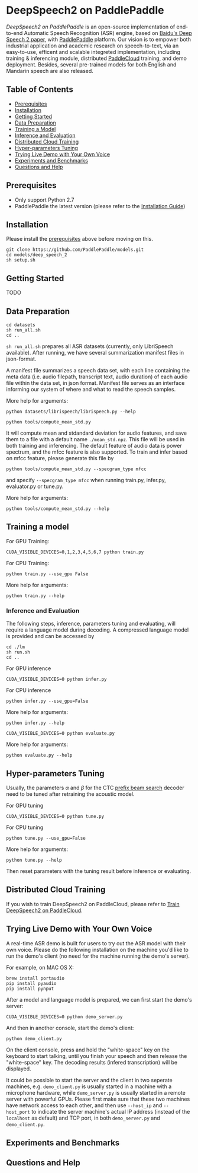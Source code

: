 # DeepSpeech2 on PaddlePaddle

*DeepSpeech2 on PaddlePaddle* is an open-source implementation of end-to-end Automatic Speech Recognition (ASR) engine, based on [Baidu's Deep Speech 2 paper](http://proceedings.mlr.press/v48/amodei16.pdf), with [PaddlePaddle](https://github.com/PaddlePaddle/Paddle) platform. Our vision is to empower both industrial application and academic research on speech-to-text, via an easy-to-use, efficent and scalable integreted implementation, including training & inferencing module, distributed [PaddleCloud](https://github.com/PaddlePaddle/cloud) training, and demo deployment. Besides, several pre-trained models for both English and Mandarin speech are also released.

## Table of Contents
- [Prerequisites](#prerequisites)
- [Installation](#installation)
- [Getting Started](#getting-started)
- [Data Preparation](#data-preparation)
- [Training a Model](#training-a-model)
- [Inference and Evaluation](#inference-and-evaluation)
- [Distributed Cloud Training](#distributed-cloud-training)
- [Hyper-parameters Tuning](#hyper-parameters-tuning)
- [Trying Live Demo with Your Own Voice](#trying-live-demo-with-your-own-voice)
- [Experiments and Benchmarks](#experiments-and-benchmarks)
- [Questions and Help](#questions-and-help)

## Prerequisites
- Only support Python 2.7
- PaddlePaddle the latest version (please refer to the [Installation Guide](https://github.com/PaddlePaddle/Paddle#installation))

## Installation

Please install the [prerequisites](#prerequisites) above before moving on this.

```
git clone https://github.com/PaddlePaddle/models.git
cd models/deep_speech_2
sh setup.sh
```

## Getting Started

TODO

## Data Preparation

```
cd datasets
sh run_all.sh
cd ..
```

`sh run_all.sh` prepares all ASR datasets (currently, only LibriSpeech available). After running, we have several summarization manifest files in json-format.

A manifest file summarizes a speech data set, with each line containing the meta data (i.e. audio filepath, transcript text, audio duration) of each audio file within the data set, in json format. Manifest file serves as an interface informing our system of  where and what to read the speech samples.


More help for arguments:

```
python datasets/librispeech/librispeech.py --help
```



```
python tools/compute_mean_std.py
```

It will compute mean and stdandard deviation for audio features, and save them to a file with a default name `./mean_std.npz`. This file will be used in both training and inferencing. The default feature of audio data is power spectrum, and the mfcc feature is also supported. To train and infer based on mfcc feature, please generate this file by

```
python tools/compute_mean_std.py --specgram_type mfcc
```

and specify ```--specgram_type mfcc``` when running train.py, infer.py, evaluator.py or tune.py.

More help for arguments:

```
python tools/compute_mean_std.py --help
```

## Training a model

For GPU Training:

```
CUDA_VISIBLE_DEVICES=0,1,2,3,4,5,6,7 python train.py
```

For CPU Training:

```
python train.py --use_gpu False
```

More help for arguments:

```
python train.py --help
```

### Inference and Evaluation

The following steps, inference, parameters tuning and evaluating, will require a language model during decoding.
A compressed language model is provided and can be accessed by

```
cd ./lm
sh run.sh
cd ..
```



For GPU inference

```
CUDA_VISIBLE_DEVICES=0 python infer.py
```

For CPU inference

```
python infer.py --use_gpu=False
```

More help for arguments:

```
python infer.py --help
```


```
CUDA_VISIBLE_DEVICES=0 python evaluate.py
```

More help for arguments:

```
python evaluate.py --help
```

## Hyper-parameters Tuning

Usually, the parameters $\alpha$ and $\beta$ for the CTC [prefix beam search](https://arxiv.org/abs/1408.2873) decoder need to be tuned after retraining the acoustic model.

For GPU tuning

```
CUDA_VISIBLE_DEVICES=0 python tune.py
```

For CPU tuning

```
python tune.py --use_gpu=False
```

More help for arguments:

```
python tune.py --help
```

Then reset parameters with the tuning result before inference or evaluating.

## Distributed Cloud Training

If you wish to train DeepSpeech2 on PaddleCloud, please refer to
[Train DeepSpeech2 on PaddleCloud](https://github.com/PaddlePaddle/models/tree/develop/deep_speech_2/cloud).

## Trying Live Demo with Your Own Voice

A real-time ASR demo is built for users to try out the ASR model with their own voice. Please do the following installation on the machine you'd like to run the demo's client (no need for the machine running the demo's server).

For example, on MAC OS X:

```
brew install portaudio
pip install pyaudio
pip install pynput
```
After a model and language model is prepared, we can first start the demo's server:

```
CUDA_VISIBLE_DEVICES=0 python demo_server.py
```
And then in another console, start the demo's client:

```
python demo_client.py
```
On the client console, press and hold the "white-space" key on the keyboard to start talking, until you finish your speech and then release the "white-space" key. The decoding results (infered transcription) will be displayed.

It could be possible to start the server and the client in two seperate machines, e.g. `demo_client.py` is usually started in a machine with a microphone hardware, while `demo_server.py` is usually started in a remote server with powerful GPUs. Please first make sure that these two machines have network access to each other, and then use `--host_ip` and `--host_port` to indicate the server machine's actual IP address (instead of the `localhost` as default) and TCP port, in both `demo_server.py` and `demo_client.py`.

## Experiments and Benchmarks

## Questions and Help

